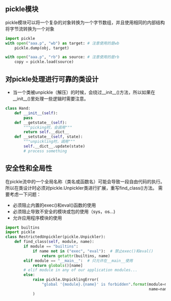 ## pickle模块
pickle模块可以将一个复杂的对象转换为一个字节数组，并且使用相同的内部结构将字节流转换为一个对象

```python
import pickle
with open("aaa.p", "wb") as target: # 注意使用的是wb
    pickle.dump(obj, target)

with open("aaa.p", "rb") as source: # 注意使用的是rb
    copy = pickle.load(source)

```

## 对pickle处理进行可靠的类设计
- 当一个类被unpickle（解压）的时候，会绕过__init__()方法，所以如果在__init__()里处理一些逻辑时需要注意。

```python
class Hand:
    def __init__(self):
        pass
    def __getstate__(self):
        """picking时，会调用"""
        return self.__dict__
    def __setstate__(self, state):
        """unpickling时，调用"""
        self.__dict__.update(state)
        # process something

```

## 安全性和全局性
在pickle流中的一个全局名称（类名或函数名）可能会导致一段自由代码的执行。
所以在类设计时必须对pickle.Unpickler类进行扩展，重写find_class()方法。
需要考虑一下问题：
- 必须阻止内置的exec()和eval()函数的使用
- 必须阻止导致不安全的模块或包的使用（sys，os...)
- 允许应用程序模块的使用
```python
import builtins
import pickle
class RestrictedUnpickler(pickle.Unpickler):
    def find_class(self, module, name):
        if module == "builtins":
            if name not in ("exec", "eval"):  # 禁止exec()和eval()
                return getattr(builtins, name)
        elif module == "__main__":  # 只允许在__main__使用
            return globals()[name]
        # elif module in any of our application modules...
        else:
            raise pickle.UnpicklingError(
                "global '{module}.{name}' is forbidden".format(module=module, 
                                                               name=name)
            )

```